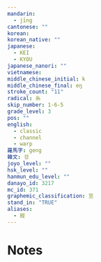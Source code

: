 ```yaml
---
mandarin:
  - jīng
cantonese: ""
korean:
korean_native: ""
japanese:
  - KEI
  - KYOU
japanese_nanori: ""
vietnamese:
middle_chinese_initial: k
middle_chinese_final: eŋ
stroke_count: "11"
radical: 糸
skip_number: 1-6-5
grade_level: 3
pos: ""
english:
  - classic
  - channel
  - warp
羅馬字: geng
韓文: 겅
joyo_level: ""
hsk_level: ""
hanmun_edu_level: ""
danayo_id: 3217
mc_id: 371
graphemic_classification: 巠
stand_in: "TRUE"
aliases:
  - 經
---
```


# Notes
